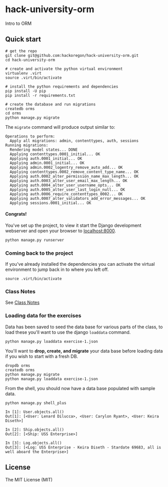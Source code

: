 # hack-university-orm
Intro to ORM


## Quick start

```console
# get the repo
git clone git@github.com:hackoregon/hack-university-orm.git
cd hack-university-orm

# create and activate the python virtual environment 
virtualenv .virt
source .virt/bin/activate

# install the python requirements and dependencies
pip install -U pip
pip install -r requirements.txt

# create the database and run migrations
createdb orms
cd orms
python manage.py migrate
```

The `migrate` command will produce output similar to:
```console
Operations to perform:
  Apply all migrations: admin, contenttypes, auth, sessions
Running migrations:
  Rendering model states... DONE
  Applying contenttypes.0001_initial... OK
  Applying auth.0001_initial... OK
  Applying admin.0001_initial... OK
  Applying admin.0002_logentry_remove_auto_add... OK
  Applying contenttypes.0002_remove_content_type_name... OK
  Applying auth.0002_alter_permission_name_max_length... OK
  Applying auth.0003_alter_user_email_max_length... OK
  Applying auth.0004_alter_user_username_opts... OK
  Applying auth.0005_alter_user_last_login_null... OK
  Applying auth.0006_require_contenttypes_0002... OK
  Applying auth.0007_alter_validators_add_error_messages... OK
  Applying sessions.0001_initial... OK
```

#### Congrats!
You've set up the project, to view it start the Django development webserver and open your browser to [localhost:8000](http://localhost:8000).

```bash
python manage.py runserver
```

### Coming back to the project
If you've already installed the dependencies you can activate the virtual environment to jump back in to where you left off.

```console
source .virt/bin/activate
```

### Class Notes
See [Class Notes](class_notes.md)

### Loading data for the exercises
Data has been saved to seed the data base for various parts of the class, to load these you'll want to use the django `loaddata` command.

```console
python manage.py loaddata exercise-1.json
```

You'll want to **drop, create, and migrate** your data base before loading data if you wish to start with a fresh DB.

```console
dropdb orms
createdb orms
python manage.py migrate
python manage.py loaddata exercise-1.json
```

From the shell, you should now have a data base populated with sample data.

```console
python manage.py shell_plus

In [1]: User.objects.all()
Out[1]: [<User: Lenard Dilucca>, <User: Carylon Ryant>, <User: Keira Diseth>]

In [2]: Ship.objects.all()
Out[2]: [<Ship: USS Enterprise>]

In [3]: Log.objects.all()
Out[3]: [<Log: USS Enterprise - Keira Diseth - Stardate 69683, all is well aboard the Enterprise>]
```

## License
The MIT License (MIT)
